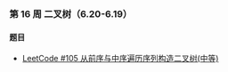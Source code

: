 ### 第 16 周 二叉树（6.20-6.19）

#### 题目

- [LeetCode #105 从前序与中序遍历序列构造二叉树(中等)](https://leetcode.cn/problems/construct-binary-tree-from-preorder-and-inorder-traversal/)

